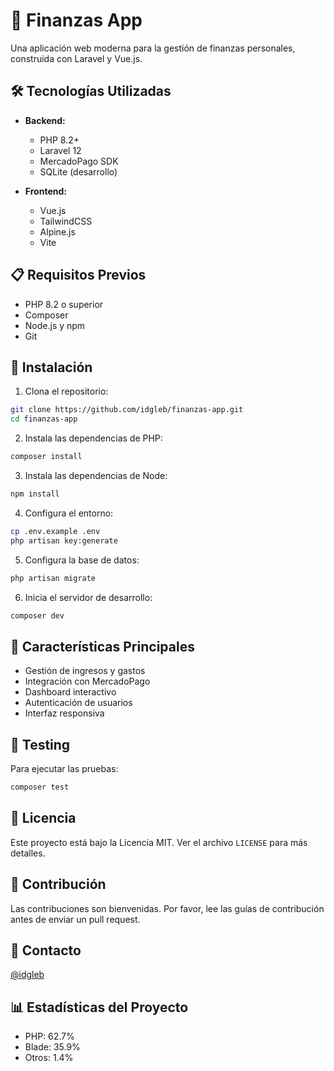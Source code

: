 # 🚀 Finanzas App

Una aplicación web moderna para la gestión de finanzas personales, construida con Laravel y Vue.js.

## 🛠️ Tecnologías Utilizadas

- **Backend:**
  - PHP 8.2+
  - Laravel 12
  - MercadoPago SDK
  - SQLite (desarrollo)

- **Frontend:**
  - Vue.js
  - TailwindCSS
  - Alpine.js
  - Vite

## 📋 Requisitos Previos

- PHP 8.2 o superior
- Composer
- Node.js y npm
- Git

## 🚀 Instalación

1. Clona el repositorio:
```bash
git clone https://github.com/idgleb/finanzas-app.git
cd finanzas-app
```

2. Instala las dependencias de PHP:
```bash
composer install
```

3. Instala las dependencias de Node:
```bash
npm install
```

4. Configura el entorno:
```bash
cp .env.example .env
php artisan key:generate
```

5. Configura la base de datos:
```bash
php artisan migrate
```

6. Inicia el servidor de desarrollo:
```bash
composer dev
```

## 🎯 Características Principales

- Gestión de ingresos y gastos
- Integración con MercadoPago
- Dashboard interactivo
- Autenticación de usuarios
- Interfaz responsiva

## 🧪 Testing

Para ejecutar las pruebas:
```bash
composer test
```

## 📝 Licencia

Este proyecto está bajo la Licencia MIT. Ver el archivo `LICENSE` para más detalles.

## 👥 Contribución

Las contribuciones son bienvenidas. Por favor, lee las guías de contribución antes de enviar un pull request.

## 📧 Contacto

[@idgleb](https://github.com/idgleb)

## 📊 Estadísticas del Proyecto

- PHP: 62.7%
- Blade: 35.9%
- Otros: 1.4%

